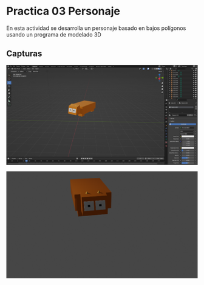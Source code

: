 
# Practica 03 Personaje

En esta actividad se desarrolla un personaje basado en bajos polígonos usando un programa de modelado 3D




## Capturas

![App Screenshot](./Capturas/Area.PNG)

![App Screenshot](./Capturas/final.png)